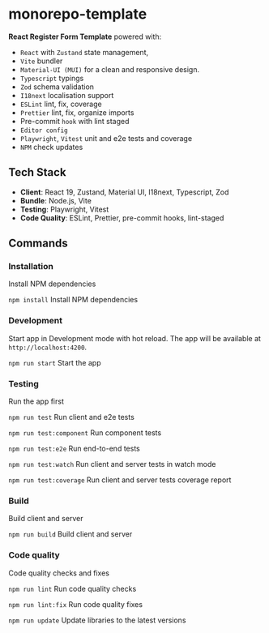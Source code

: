 # monorepo-template

**React Register Form Template** powered with:
- `React` with `Zustand` state management,
- `Vite` bundler
- `Material-UI (MUI)` for a clean and responsive design.
- `Typescript` typings
- `Zod` schema validation
- `I18next` localisation support
- `ESLint` lint, fix, coverage
- `Prettier` lint, fix, organize imports
- Pre-commit `hook` with lint staged
- `Editor config`
- `Playwright`, `Vitest` unit and e2e tests and coverage
- `NPM` check updates

## Tech Stack
- **Client**: React 19, Zustand, Material UI, I18next, Typescript, Zod
- **Bundle**: Node.js, Vite
- **Testing**: Playwright, Vitest
- **Code Quality**: ESLint, Prettier, pre-commit hooks, lint-staged

## Commands

### Installation

Install NPM dependencies

`npm install` Install NPM dependencies

### Development

Start app in Development mode with hot reload.
The app will be available at `http://localhost:4200`.

`npm run start` Start the app

### Testing

Run the app first

`npm run test` Run client and e2e tests

`npm run test:component` Run component tests

`npm run test:e2e` Run end-to-end tests

`npm run test:watch` Run client and server tests in watch mode

`npm run test:coverage` Run client and server tests coverage report

### Build

Build client and server

`npm run build` Build client and server

### Code quality

Code quality checks and fixes

`npm run lint` Run code quality checks

`npm run lint:fix` Run code quality fixes

`npm run update` Update libraries to the latest versions
